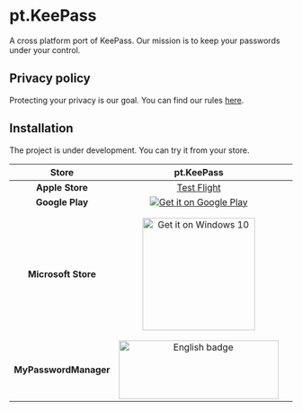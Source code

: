 # pt.KeePass
A cross platform port of KeePass. Our mission is to keep your passwords under your control.

## Privacy policy
Protecting your privacy is our goal. You can find our rules [here](PrivacyPolicy.md).


## Installation
The project is under development. You can try it from your store.

|Store|pt.KeePass|pt.KeePass Pro (19.99$)|
|:---------------:|:-----------:|:----------:|
|**Apple Store**|<a href='https://testflight.apple.com/join/pqgkiiaU'>Test Flight</a>|Soon|
|**Google Play**|<a href='https://play.google.com/store/apps/details?id=pt.KeePass&utm_source=github&pcampaignid=MKT-Other-global-all-co-prtnr-py-PartBadge-Mar2515-1'><img alt='Get it on Google Play' src='https://play.google.com/intl/en_us/badges/images/generic/en_badge_web_generic.png'/></a>|Soon|
|**Microsoft Store**|<a href="https://www.microsoft.com/store/apps/9NBLGGH4XJQK?ocid=badge"><img style="margin:12px;width:200px" src="https://assets.windowsphone.com/f2f77ec7-9ba9-4850-9ebe-77e366d08adc/English_Get_it_Win_10_InvariantCulture_Default.png" alt="Get it on Windows 10"></a>|<a href="https://www.microsoft.com/store/apps/9nblggh4xzqw?ocid=badge"><img style="margin:12px;width:200px" src="https://assets.windowsphone.com/f2f77ec7-9ba9-4850-9ebe-77e366d08adc/English_Get_it_Win_10_InvariantCulture_Default.png" alt="Get it on Windows 10"></a>|
|**MyPasswordManager**|<a href='//www.microsoft.com/store/apps/9N50PRTCJBT0?cid=storebadge&ocid=badge'><img src='images/English_get-it-from-MS.png' alt='English badge' style='width: 284px; height: 104px;'/></a>|-|